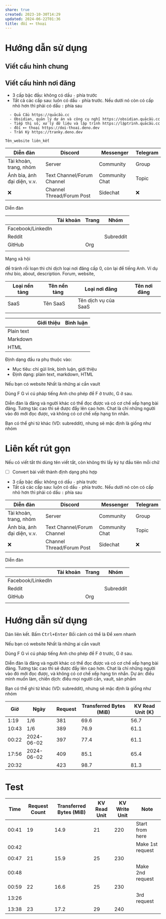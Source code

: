 ```yaml
---
share: true
created: 2023-10-30T14:29
updated: 2024-06-22T01:36
title: đối ⊷ thoại
---
```


# Hướng dẫn sử dụng
## Viết cấu hình chung
## Viết cấu hình nơi đăng
- 3 cấp bậc đầu: không có dấu `-` phía trước
- Tất cả các cấp sau: luôn có dấu `-` phía trước. Nếu dưới nó còn có cấp nhỏ hơn thì phải có dấu `:` phía sau

```
  - Quả Cầu https://quảcầu.cc
  - Obsidian, quản lý dự án và công cụ nghĩ https://obsidian.quảcầu.cc
  - Tiếp thị số, xử lý dữ liệu và lập trình https://lậptrình.quảcầu.cc
  - đối ⊷ thoại https://doi-thoai.deno.dev
  - Trấn Kỳ https://tranky.deno.dev
```

`Tên_website liên_kết`

| Diễn đàn                    | Discord                    | Messenger      | Telegram |
| --------------------------- | -------------------------- | -------------- | -------- |
| Tài khoản, trang, nhóm      | Server                     | Community      | Group    |
| Ảnh bìa, ảnh đại diện, v.v. | Text Channel/Forum Channel | Community Chat | Topic    |
| ❌                          | Channel Thread/Forum Post  | Sidechat       | ❌       |


Diễn đàn

|                   | Tài khoản | Trang | Nhóm      |
| ----------------- | --------- | ----- | --------- |
| Facebook/LinkedIn |           |       |           |
| Reddit            |           |       | Subreddit |
| GitHub            |           | Org   |           |
|                   |           |       |           |


Mạng xã hội

để tránh rối loạn thì chỉ dịch loại nơi đăng cấp 0, còn lại để tiếng Anh. Ví dụ như bio, about, description. Forum, website,

| Loại nền tảng | Tên nền tảng | Loại nơi đăng        | Tên nơi đăng |
| ------------- | ------------ | -------------------- | ------------ |
| SaaS          | Tên SaaS     | Tên dịch vụ của SaaS |              |
|               |              |                      |              |


|            | Giới thiệu | Bình luận |
| ---------- | ---------- | --------- |
| Plain text |            |           |
| Markdown   |            |           |
| HTML       |            |           |
Định dạng đầu ra phụ thuộc vào:
- Mục tiêu: chỉ gửi link, bình luận, giới thiệu
- Định dạng: plain text, markdown, HTML


Nếu bạn có website 
Nhất là những ai cần vault

Dùng F G vì cú pháp tiếng Anh cho phép để F ở trước, G ở sau.

Diễn đàn là đăng và người khác có thể đọc được và có cơ chế xếp hạng bài đăng. Tương tác cao thì sẽ được đẩy lên cao hơn. Chat là chỉ những người vào đó mới đọc được, và không có cơ chế xếp hạng tin nhắn.

Bạn có thể ghi từ khác (VD: subreddit), nhưng sẽ mặc định là giống như nhóm
# Liên kết rút gọn
Nếu có viết tắt thì dùng tên viết tắt, còn không thì lấy ký tự đầu tiên mỗi chữ

- [ ] Convert bài viết thành định dạng phù hợp


- 3 cấp bậc đầu: không có dấu `-` phía trước
- Tất cả các cấp sau: luôn có dấu `-` phía trước. Nếu dưới nó còn có cấp nhỏ hơn thì phải có dấu `:` phía sau

| Diễn đàn                    | Discord                    | Messenger      | Telegram |
| --------------------------- | -------------------------- | -------------- | -------- |
| Tài khoản, trang, nhóm      | Server                     | Community      | Group    |
| Ảnh bìa, ảnh đại diện, v.v. | Text Channel/Forum Channel | Community Chat | Topic    |
| ❌                          | Channel Thread/Forum Post  | Sidechat       | ❌       |


Diễn đàn

|                   | Tài khoản | Trang | Nhóm      |
| ----------------- | --------- | ----- | --------- |
| Facebook/LinkedIn |           |       |           |
| Reddit            |           |       | Subreddit |
| GitHub            |           | Org   |           |
|                   |           |       |           |



# Hướng dẫn sử dụng
Dán liên kết. Bấm <kbd>Ctrl+Enter</kbd>
Bối cảnh có thể là 
Để xem nhanh 

Nếu bạn có website 
Nhất là những ai cần vault

Dùng F G vì cú pháp tiếng Anh cho phép để F ở trước, G ở sau.

Diễn đàn là đăng và người khác có thể đọc được và có cơ chế xếp hạng bài đăng. Tương tác cao thì sẽ được đẩy lên cao hơn. Chat là chỉ những người vào đó mới đọc được, và không có cơ chế xếp hạng tin nhắn.
Dự án: điều mình muốn làm, chiến dịch: điều mọi người cần, vault, sản phẩm

Bạn có thể ghi từ khác (VD: subreddit), nhưng sẽ mặc định là giống như nhóm

| Giờ   | Ngày       | Request | Transferred Bytes (MiB) | KV Read Unit (K) |
| ----- | ---------- | ------- | ----------------------- | ---------------- |
| 1:19  | 1/6        | 381     | 69.6                    | 56.7             |
| 10:43 | 1/6        | 389     | 76.9                    | 61.1             |
| 00:22 | 2024-06-02 | 397     | 77.4                    | 61.1             |
| 17:56 | 2024-06-02 | 409     | 85.1                    | 65.4             |
| 20:32 |            | 423     | 98.7                    | 81.3                 |

# Test
| Time  | Request Count | Transferred Bytes (MiB) | KV Read Unit | KV Write Unit | Note             |
| ----- | ------------- | ----------------------- | ------------ | ------------- | ---------------- |
| 00:41 | 19            | 14.9                    | 21           | 220           | Start from here  |
| 00:42 |               |                         |              |               | Make 1st request |
| 00:47 | 21            | 15.9                    | 25           | 230           |                  |
| 00:48 |               |                         |              |               | Make 2nd request |
| 00:59 | 22            | 16.6                    | 25           | 230           |                  |
| 13:26 |               |                         |              |               | 3rd request      |
| 13:38 | 23            | 17.2                    | 29           | 240           |                  |
	